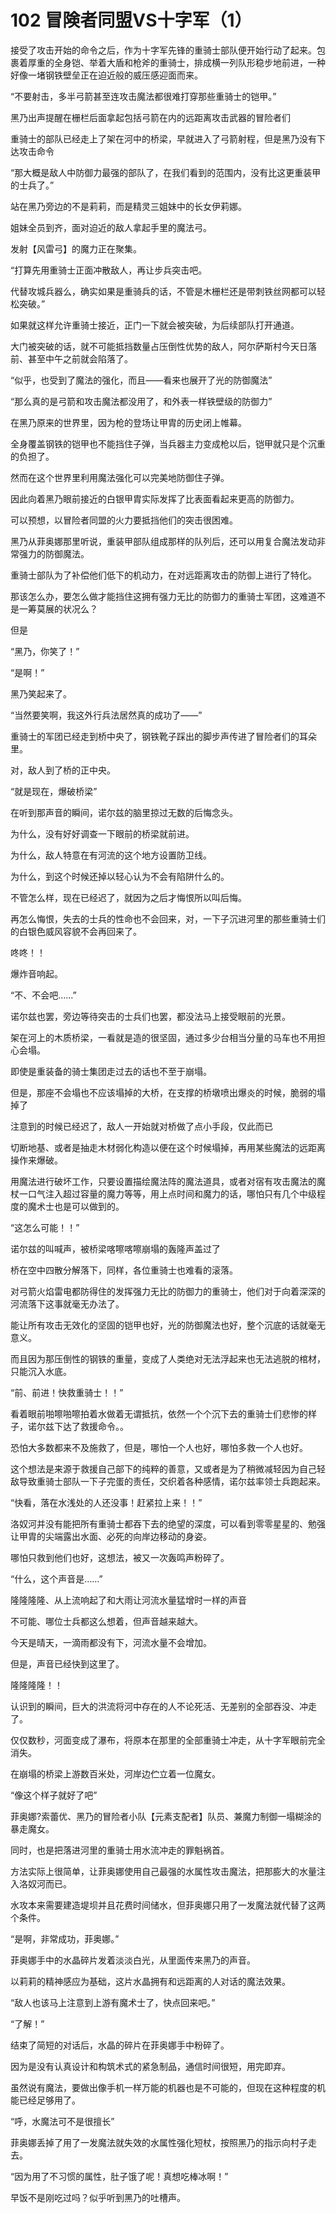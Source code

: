 # 102 冒険者同盟VS十字军（1）

接受了攻击开始的命令之后，作为十字军先锋的重骑士部队便开始行动了起来。包裹着厚重的全身铠、举着大盾和枪斧的重骑士，排成横一列队形稳步地前进，一种好像一堵钢铁壁垒正在迫近般的威压感迎面而来。

“不要射击，多半弓箭甚至连攻击魔法都很难打穿那些重骑士的铠甲。”

黑乃出声提醒在栅栏后面拿起包括弓箭在内的远距离攻击武器的冒险者们

重骑士的部队已经走上了架在河中的桥梁，早就进入了弓箭射程，但是黑乃没有下达攻击命令

“那大概是敌人中防御力最强的部队了，在我们看到的范围内，没有比这更重装甲的士兵了。”

站在黑乃旁边的不是莉莉，而是精灵三姐妹中的长女伊莉娜。

姐妹全员到齐，面对迫近的敌人拿起手里的魔法弓。

发射【风雷弓】的魔力正在聚集。

“打算先用重骑士正面冲散敌人，再让步兵突击吧。

代替攻城兵器么，确实如果是重骑兵的话，不管是木栅栏还是带刺铁丝网都可以轻松突破。”

如果就这样允许重骑士接近，正门一下就会被突破，为后续部队打开通道。

大门被突破的话，就不可能抵挡数量占压倒性优势的敌人，阿尔萨斯村今天日落前、甚至中午之前就会陷落了。

“似乎，也受到了魔法的强化，而且——看来也展开了光的防御魔法”

“那么真的是弓箭和攻击魔法都没用了，和外表一样铁壁级的防御力”

在黑乃原来的世界里，因为枪的登场让甲胄的历史闭上帷幕。

全身覆盖钢铁的铠甲也不能挡住子弹，当兵器主力变成枪以后，铠甲就只是个沉重的负担了。

然而在这个世界里利用魔法强化可以完美地防御住子弹。

因此向着黑乃眼前接近的白银甲胄实际发挥了比表面看起来更高的防御力。

可以预想，以冒险者同盟的火力要抵挡他们的突击很困难。

黑乃从菲奥娜那里听说，重装甲部队组成那样的队列后，还可以用复合魔法发动非常强力的防御魔法。

重骑士部队为了补偿他们低下的机动力，在对远距离攻击的防御上进行了特化。

那该怎么办，要怎么做才能挡住这拥有强力无比的防御力的重骑士军团，这难道不是一筹莫展的状况么？

但是

“黑乃，你笑了！”

“是啊！”

黑乃笑起来了。

“当然要笑啊，我这外行兵法居然真的成功了——”

重骑士的军团已经走到桥中央了，钢铁靴子踩出的脚步声传进了冒险者们的耳朵里。

对，敌人到了桥的正中央。

“就是现在，爆破桥梁”

在听到那声音的瞬间，诺尔兹的脑里掠过无数的后悔念头。

为什么，没有好好调查一下眼前的桥梁就前进。

为什么，敌人特意在有河流的这个地方设置防卫线。

为什么，到这个时候还掉以轻心认为不会有陷阱什么的。

不管怎么样，现在已经迟了，就因为之后才悔恨所以叫后悔。

再怎么悔恨，失去的士兵的性命也不会回来，对，一下子沉进河里的那些重骑士们的白银色威风容貌不会再回来了。

咚咚！！

爆炸音响起。

“不、不会吧……”

诺尔兹也罢，旁边等待突击的士兵们也罢，都没法马上接受眼前的光景。

架在河上的木质桥梁，一看就是造的很坚固，通过多少台相当分量的马车也不用担心会塌。

即使是重装备的骑士集团走过去的话也不至于崩塌。

但是，那座不会塌也不应该塌掉的大桥，在支撑的桥墩喷出爆炎的时候，脆弱的塌掉了

注意到的时候已经迟了，敌人一开始就对桥做了点小手段，仅此而已

切断地基、或者是抽走木材弱化构造以便在这个时候塌掉，再用某些魔法的远距离操作来爆破。

用魔法进行破坏工作，只要设置描绘魔法阵的魔法道具，或者对宿有攻击魔法的魔杖一口气注入超过容量的魔力等等，用上点时间和魔力的话，哪怕只有几个中级程度的魔术士也是可以做到的。

“这怎么可能！！”

诺尔兹的叫喊声，被桥梁喀嚓喀嚓崩塌的轰隆声盖过了

桥在空中四散分解落下，同样，各位重骑士也难看的滚落。

对弓箭火焰雷电都防得住的发挥强力无比的防御力的重骑士，他们对于向着深深的河流落下这事就毫无办法了。

能让所有攻击无效化的坚固的铠甲也好，光的防御魔法也好，整个沉底的话就毫无意义。

而且因为那压倒性的钢铁的重量，变成了人类绝对无法浮起来也无法逃脱的棺材，只能沉入水底。

“前、前进！快救重骑士！！”

看着眼前啪嚓啪嚓拍着水做着无谓抵抗，依然一个个沉下去的重骑士们悲惨的样子，诺尔兹下达了救援命令。。

恐怕大多数都来不及施救了，但是，哪怕一个人也好，哪怕多救一个人也好。

这个想法是来源于救援自己部下的纯粹的善意，又或者是为了稍微减轻因为自己轻敌导致重骑士部队一下子完蛋的责任，交织着各种感情，诺尔兹率领士兵跑起来。

“快看，落在水浅处的人还没事！赶紧拉上来！！”

洛奴河并没有能把所有重骑士都吞下去的绝望的深度，可以看到零零星星的、勉强让甲胄的尖端露出水面、必死的向岸边移动的身姿。

哪怕只救到他们也好，这想法，被又一次轰鸣声粉碎了。

“什么，这个声音是……”

隆隆隆隆、从上流响起了和大雨让河流水量猛增时一样的声音

不可能、哪位士兵都这么想着，但声音越来越大。

今天是晴天，一滴雨都没有下，河流水量不会增加。

但是，声音已经快到这里了。

隆隆隆隆！！

认识到的瞬间，巨大的洪流将河中存在的人不论死活、无差别的全部吞没、冲走了。

仅仅数秒，河面变成了瀑布，将原本在那里的全部重骑士冲走，从十字军眼前完全消失。

在崩塌的桥梁上游数百米处，河岸边伫立着一位魔女。

“像这个样子就好了吧”

菲奥娜?索蕾优、黑乃的冒险者小队【元素支配者】队员、兼魔力制御一塌糊涂的暴走魔女。

同时，也是把落进河里的重骑士用水流冲走的罪魁祸首。

方法实际上很简单，让菲奥娜使用自己最强的水属性攻击魔法，把那膨大的水量注入洛奴河而已。

水攻本来需要建造堤坝并且花费时间储水，但菲奥娜只用了一发魔法就代替了这两个条件。

“是啊，非常成功，菲奥娜。”

菲奥娜手中的水晶碎片发着淡淡白光，从里面传来黑乃的声音。

以莉莉的精神感应为基础，这片水晶拥有和远距离的人对话的魔法效果。

“敌人也该马上注意到上游有魔术士了，快点回来吧。”

“了解！”

结束了简短的对话后，水晶的碎片在菲奥娜手中粉碎了。

因为是没有认真设计和构筑术式的紧急制品，通信时间很短，用完即弃。

虽然说有魔法，要做出像手机一样万能的机器也是不可能的，但现在这种程度的机能已经足够用了。

“呼，水魔法可不是很擅长”

菲奥娜丢掉了用了一发魔法就失效的水属性强化短杖，按照黑乃的指示向村子走去。

“因为用了不习惯的属性，肚子饿了呢！真想吃棒冰啊！”

早饭不是刚吃过吗？似乎听到黑乃的吐槽声。
